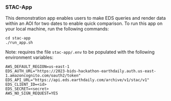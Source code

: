  ### STAC-App
 This demonstration app enables users to make EDS queries and render data within an AOI for two dates to enable quick comparison. To run this app on your local machine, run the following commands:
 
 ```
 cd stac-app
 ./run_app.sh
 ```

 Note: requires the file `stac-app/.env` to be populated with the following environment variables:
 
 ```
 AWS_DEFAULT_REGION=us-east-1
 EDS_AUTH_URL="https://2023-bids-hackathon-earthdaily.auth.us-east-1.amazoncognito.com/oauth2/token"
 EDS_API_URL="https://api.eds.earthdaily.com/archive/v1/stac/v1"
 EDS_CLIENT_ID=<id>
 EDS_SECRET=<secret>
 AWS_NO_SIGN_REQUEST=YES
 ```
